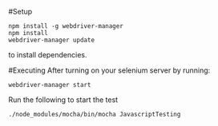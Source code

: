 #Setup
  ```
  npm install -g webdriver-manager
  npm install
  webdriver-manager update
  ```
  to install dependencies.

#Executing
  After turning on your selenium server by running:
  ```
  webdriver-manager start
  ```

  Run the following to start the test
  ```
  ./node_modules/mocha/bin/mocha JavascriptTesting
  ```
